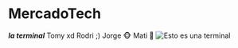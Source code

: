 # MercadoTech
***la terminal***
Tomy xd
Rodri ;)
Jorge :monkey_face:
Mati :robot:
![Esto es una terminal](https://microsofters.com/wp-content/uploads/2020/01/terminal-retro-green.jpg.webp)
